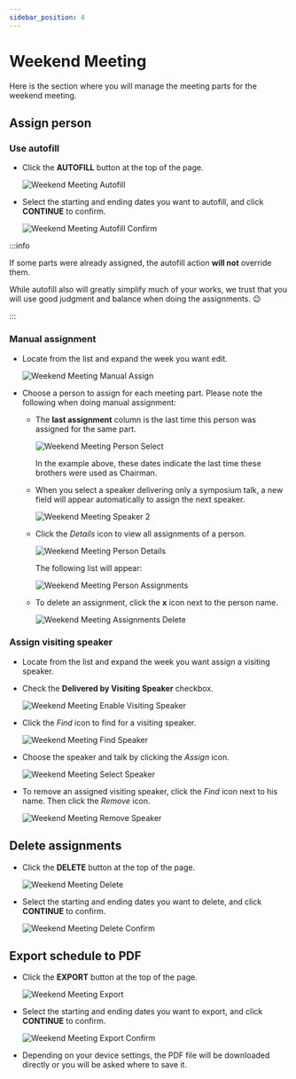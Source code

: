 ```yaml
---
sidebar_position: 4
---
```


# Weekend Meeting

Here is the section where you will manage the meeting parts for the weekend meeting.

## Assign person

### Use autofill

- Click the **AUTOFILL** button at the top of the page.

  ![Weekend Meeting Autofill](./cpe_weekend_meeting_autofill.png)

- Select the starting and ending dates you want to autofill, and click **CONTINUE** to confirm.

  ![Weekend Meeting Autofill Confirm](./cpe_weekend_meeting_autofill_confirm.png)

:::info

If some parts were already assigned, the autofill action **will not** override them.

While autofill also will greatly simplify much of your works, we trust that you will use good judgment and balance when doing the assignments. 😉

:::

### Manual assignment

- Locate from the list and expand the week you want edit.

  ![Weekend Meeting Manual Assign](./cpe_weekend_meeting_manual_assign.png)

- Choose a person to assign for each meeting part. Please note the following when doing manual assignment:

  - The **last assignment** column is the last time this person was assigned for the same part.

    ![Weekend Meeting Person Select](./cpe_weekend_meeting_person_select.png)

    In the example above, these dates indicate the last time these brothers were used as Chairman.

  - When you select a speaker delivering only a symposium talk, a new field will appear automatically to assign the next speaker.

    ![Weekend Meeting Speaker 2](./cpe_weekend_meeting_speaker2.png)

  - Click the _Details_ icon to view all assignments of a person.

    ![Weekend Meeting Person Details](./cpe_meeting_assignments_person_details.png)

    The following list will appear:

    ![Weekend Meeting Person Assignments](./cpe_weekend_meeting_person_assignments.png)

  - To delete an assignment, click the **x** icon next to the person name.

    ![Weekend Meeting Assignments Delete](./cpe_meeting_assignments_delete.png)

### Assign visiting speaker

- Locate from the list and expand the week you want assign a visiting speaker.

- Check the **Delivered by Visiting Speaker** checkbox.

  ![Weekend Meeting Enable Visiting Speaker](./cpe_weekend_meeting_enable_visiting_speaker.png)

- Click the _Find_ icon to find for a visiting speaker.

  ![Weekend Meeting Find Speaker](./cpe_weekend_meeting_find_speaker.png)

- Choose the speaker and talk by clicking the _Assign_ icon.

  ![Weekend Meeting Select Speaker](./cpe_weekend_meeting_select_speaker.png)

- To remove an assigned visiting speaker, click the _Find_ icon next to his name. Then click the _Remove_ icon.

  ![Weekend Meeting Remove Speaker](./cpe_weekend_meeting_remove_speaker.png)

## Delete assignments

- Click the **DELETE** button at the top of the page.

  ![Weekend Meeting Delete](./cpe_weekend_meeting_delete.png)

- Select the starting and ending dates you want to delete, and click **CONTINUE** to confirm.

  ![Weekend Meeting Delete Confirm](./cpe_weekend_meeting_delete_confirm.png)

## Export schedule to PDF

- Click the **EXPORT** button at the top of the page.

  ![Weekend Meeting Export](./cpe_weekend_meeting_export.png)

- Select the starting and ending dates you want to export, and click **CONTINUE** to confirm.

  ![Weekend Meeting Export Confirm](./cpe_weekend_meeting_export_confirm.png)

- Depending on your device settings, the PDF file will be downloaded directly or you will be asked where to save it.
